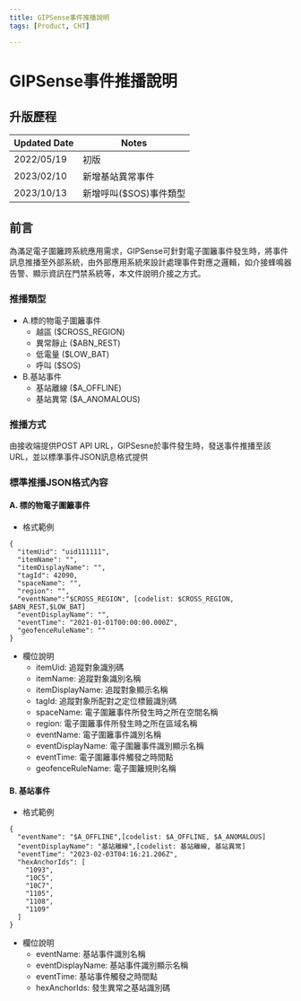 ```yaml
---
title: GIPSense事件推播說明
tags: [Product, CHT]

---
```


# GIPSense事件推播說明
## 升版歷程
| Updated Date | Notes |
|--------------|-------|
| 2022/05/19   | 初版   |
| 2023/02/10   | 新增基站異常事件   |
| 2023/10/13   | 新增呼叫($SOS)事件類型   |

## 前言
為滿足電子圍籬跨系統應用需求，GIPSense可針對電子圍籬事件發生時，將事件訊息推播至外部系統，由外部應用系統來設計處理事件對應之邏輯，如介接蜂鳴器告警、顯示資訊在門禁系統等，本文件說明介接之方式。

### 推播類型

- A.標的物電子圍籬事件
    - 越區 ($CROSS_REGION)
    - 異常靜止 ($ABN_REST)
    - 低電量 ($LOW_BAT)
    - 呼叫 ($SOS)
- B.基站事件
    - 基站離線 ($A_OFFLINE)
    - 基站異常 ($A_ANOMALOUS)

### 推播方式
由接收端提供POST API URL，GIPSesne於事件發生時，發送事件推播至該URL，並以標準事件JSON訊息格式提供


### 標準推播JSON格式內容

#### A. 標的物電子圍籬事件
- 格式範例
```JOSN=
{
  "itemUid": "uid111111",
  "itemName": "",
  "itemDisplayName": "",
  "tagId": 42090,
  "spaceName": "",
  "region": "",
  "eventName":"$CROSS_REGION", [codelist: $CROSS_REGION, $ABN_REST,$LOW_BAT]
  "eventDisplayName": "",
  "eventTime": "2021-01-01T00:00:00.000Z",
  "geofenceRuleName": ""
}
```
- 欄位說明
    - itemUid: 追蹤對象識別碼
    - itemName: 追蹤對象識別名稱
    - itemDisplayName: 追蹤對象顯示名稱
    - tagId: 追蹤對象所配對之定位標籤識別碼
    - spaceName: 電子圍籬事件所發生時之所在空間名稱
    - region: 電子圍籬事件所發生時之所在區域名稱
    - eventName: 電子圍籬事件識別名稱
    - eventDisplayName: 電子圍籬事件識別顯示名稱
    - eventTime: 電子圍籬事件觸發之時間點
    - geofenceRuleName: 電子圍籬規則名稱

#### B. 基站事件

- 格式範例
```JOSN=
{
  "eventName": "$A_OFFLINE",[codelist: $A_OFFLINE, $A_ANOMALOUS]
  "eventDisplayName": "基站離線",[codelist: 基站離線, 基站異常]
  "eventTime": "2023-02-03T04:16:21.206Z",
  "hexAnchorIds": [
    "1093",
    "10C5",
    "10C7",
    "1105",
    "1108",
    "1109" 
  ]
}
```
- 欄位說明
    - eventName: 基站事件識別名稱
    - eventDisplayName: 基站事件識別顯示名稱
    - eventTime: 基站事件觸發之時間點
    - hexAnchorIds: 發生異常之基站識別碼
